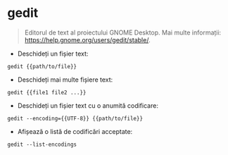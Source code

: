 # gedit

> Editorul de text al proiectului GNOME Desktop.
> Mai multe informații: <https://help.gnome.org/users/gedit/stable/>.

- Deschideți un fișier text:

`gedit {{path/to/file}}`

- Deschideți mai multe fișiere text:

`gedit {{file1 file2 ...}}`

- Deschideți un fișier text cu o anumită codificare:

`gedit --encoding={{UTF-8}} {{path/to/file}}`

- Afișează o listă de codificări acceptate:

`gedit --list-encodings`
